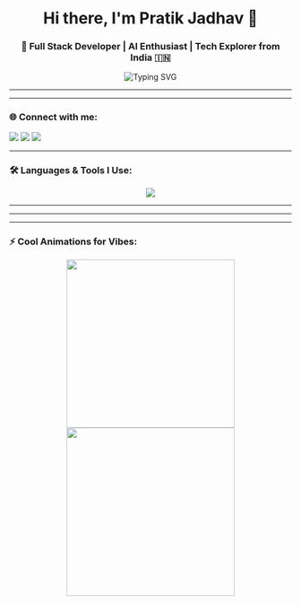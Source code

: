 <h1 align="center">Hi there, I'm Pratik Jadhav 👋</h1>
<h3 align="center">🚀 Full Stack Developer | AI Enthusiast | Tech Explorer from India 🇮🇳</h3>

<p align="center">
  <img src="https://readme-typing-svg.herokuapp.com?font=Fira+Code&duration=2000&pause=1000&color=00F700&center=true&vCenter=true&width=435&lines=Full+Stack+Developer;AI+and+ML+Explorer;Lifelong+Learner+%F0%9F%93%9A;Open+Source+Contributor" alt="Typing SVG" />
</p>

---

---

### 🌐 Connect with me:
<p align="left">
  <a href="mailto:pratikjadhav2070@gmail.com"><img src="https://img.shields.io/badge/Gmail-D14836?style=for-the-badge&logo=gmail&logoColor=white"/></a>
  <a href="https://www.linkedin.com/in/pratikjadhav0049/" target="_blank"><img src="https://img.shields.io/badge/LinkedIn-0077B5?style=for-the-badge&logo=linkedin&logoColor=white" /></a>
  <a href="https://github.com/pratik0049" target="_blank"><img src="https://img.shields.io/badge/GitHub-100000?style=for-the-badge&logo=github&logoColor=white"/></a>
</p>

---

### 🛠️ Languages & Tools I Use:

<div align="center">
  <img src="https://skillicons.dev/icons?i=java,spring,react,js,html,css,python,django,mysql,mongodb,git,postman,cpp,c,vue,opencv,pandas,seaborn,firebase,figma,linux,vscode" />
</div>

<p align="left">
  <!-- Repetition avoided by using skill icons section -->
</p>

---


---


---

### ⚡ Cool Animations for Vibes:

<p align="center">
  <img src="https://media.giphy.com/media/qgQUggAC3Pfv687qPC/giphy.gif" width="300"/>
  <img src="https://media.giphy.com/media/xT9IgzoKnwFNmISR8I/giphy.gif" width="300"/>
</p>
